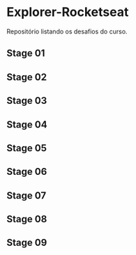 # Explorer-Rocketseat

Repositório listando os desafios do curso.

## Stage 01

## Stage 02

## Stage 03

## Stage 04

## Stage 05

## Stage 06

## Stage 07

## Stage 08

## Stage 09
